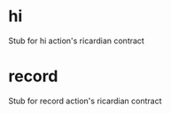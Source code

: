 <h1 class="contract"> hi </h1>

Stub for hi action's ricardian contract

<h1 class="contract"> record </h1>

Stub for record action's ricardian contract